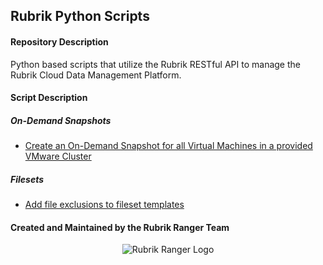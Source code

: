 ## Rubrik Python Scripts

#### Repository Description

Python based scripts that utilize the Rubrik RESTful API to manage the Rubrik Cloud Data Management Platform.

#### Script Description

##### On-Demand Snapshots

* [Create an On-Demand Snapshot for all Virtual Machines in a provided VMware Cluster](https://github.com/rubrik-devops/python-scripts/blob/master/On-Demand%20Snapshot/on_demand_snapshot_by_cluster.py)

##### Filesets

* [Add file exclusions to fileset templates](https://github.com/rubrik-devops/python-scripts/blob/master/Fileset/add_exclusion_to_fileset.py)


#### Created and Maintained by the Rubrik Ranger Team

<p></p>
<p align="center">
  <img src="https://user-images.githubusercontent.com/8610203/37415009-6f9cf416-2778-11e8-8b56-052a8e41c3c8.png" alt="Rubrik Ranger Logo"/>
</p>


